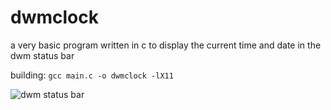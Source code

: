 # dwmclock
a very basic program written in c to display the current time and date in the dwm status bar

building:  `gcc main.c -o dwmclock -lX11`

![dwm status bar](https://i.ibb.co/M5wWtyt/image.png)
